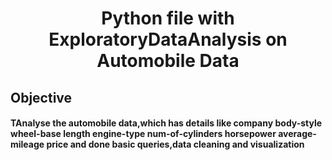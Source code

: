 

<html>
  <h1 align='center'>
    Python file with ExploratoryDataAnalysis on Automobile Data
  </h1>
  <h2>
    Objective
  </h2>
  <h4>
    TAnalyse the automobile data,which has details like 
     company 
     body-style        
     wheel-base  
     length       
     engine-type    
     num-of-cylinders   
     horsepower
     average-mileage   
     price      
    and done basic queries,data cleaning and visualization

  </h4>
  </html>
  

